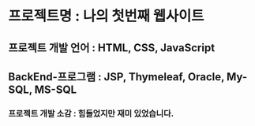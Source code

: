 # 프로젝트명 : 나의 첫번째 웹사이트

## 프로젝트 개발 언어 : HTML, CSS, JavaScript

## BackEnd-프로그램 : JSP, Thymeleaf, Oracle, My-SQL, MS-SQL

### 프로젝트 개발 소감 : 힘들었지만 재미 있었습니다.
